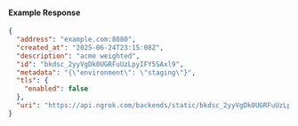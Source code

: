 <!-- Code generated for API Clients. DO NOT EDIT. -->

#### Example Response

```json
{
  "address": "example.com:8080",
  "created_at": "2025-06-24T23:15:08Z",
  "description": "acme weighted",
  "id": "bkdsc_2yyVgDk0UGRFuUzLpyIFY5SAxl9",
  "metadata": "{\"environment\": \"staging\"}",
  "tls": {
    "enabled": false
  },
  "uri": "https://api.ngrok.com/backends/static/bkdsc_2yyVgDk0UGRFuUzLpyIFY5SAxl9"
}
```
